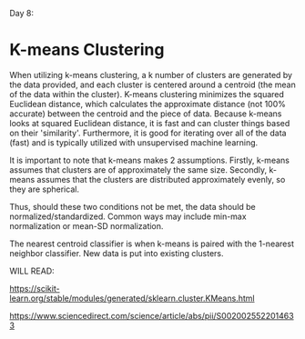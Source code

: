 Day 8:

K-means Clustering
===

When utilizing k-means clustering, a k number of clusters are generated by the data provided, and each cluster is centered around a centroid (the mean of the data within the cluster).
K-means clustering minimizes the squared Euclidean distance, which calculates the approximate distance (not 100% accurate) between the centroid and the piece of data.
Because k-means looks at squared Euclidean distance, it is fast and can cluster things based on their 'similarity'.
Furthermore, it is good for iterating over all of the data (fast) and is typically utilized with unsupervised machine learning.

It is important to note that k-means makes 2 assumptions.
Firstly, k-means assumes that clusters are of approximately the same size.
Secondly, k-means assumes that the clusters are distributed approximately evenly, so they are spherical.

Thus, should these two conditions not be met, the data should be normalized/standardized.
Common ways may include min-max normalization or mean-SD normalization.

The nearest centroid classifier is when k-means is paired with the 1-nearest neighbor classifier.
New data is put into existing clusters.


WILL READ:

https://scikit-learn.org/stable/modules/generated/sklearn.cluster.KMeans.html

https://www.sciencedirect.com/science/article/abs/pii/S0020025522014633
